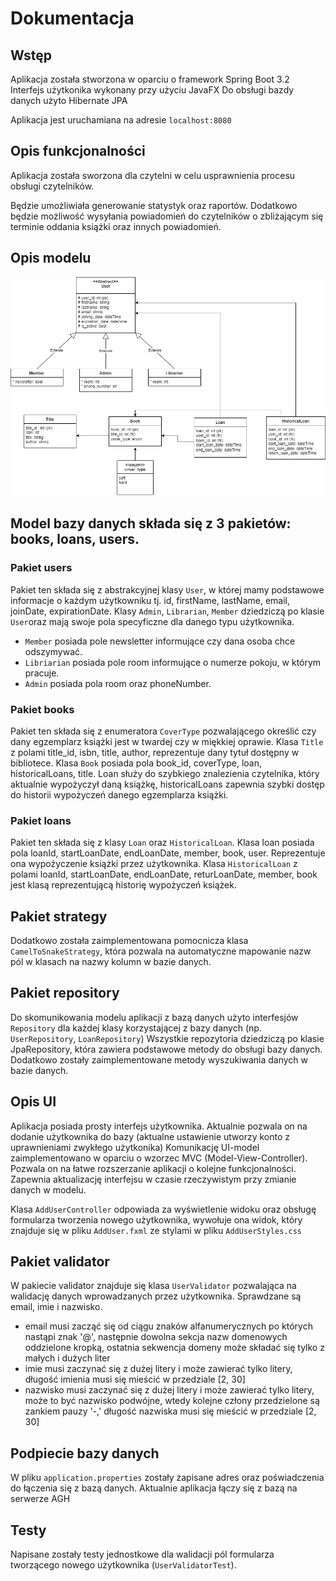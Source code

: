 # Dokumentacja

## Wstęp
Aplikacja została stworzona w oparciu o framework Spring Boot 3.2 
Interfejs użytkonika wykonany przy użyciu JavaFX
Do obsługi bazdy danych użyto Hibernate JPA

Aplikacja jest uruchamiana na adresie `localhost:8080`


## Opis funkcjonalności
Aplikacja została sworzona dla czytelni w celu usprawnienia procesu obsługi czytelników.      

Będzie umożliwiała generowanie statystyk oraz raportów.
Dodatkowo będzie możliwość wysyłania powiadomień do czytelników o zbliżającym się terminie oddania książki oraz innych powiadomień.

## Opis modelu

![](schema.jpg)

## Model bazy danych składa się z 3 pakietów: books, loans, users.

### Pakiet users
Pakiet ten składa się z abstrakcyjnej klasy `User`, w której mamy podstawowe informacje o każdym użytkowniku
tj. id, firstName, lastName, email, joinDate, expirationDate. Klasy `Admin`, `Librarian`, `Member` dziedziczą po klasie
`User`oraz mają swoje pola specyficzne dla danego typu użytkownika.
* `Member` posiada pole newsletter informujące czy dana osoba chce odszymywać.
* `Libriarian` posiada pole room informujące o numerze pokoju, w którym pracuje.
* `Admin` posiada pola room oraz phoneNumber.

### Pakiet books
Pakiet ten składa się z enumeratora `CoverType` pozwalającego określić czy dany egzemplarz książki jest w twardej
czy w miękkiej oprawie. Klasa `Title` z polami title_id, isbn, title, author, reprezentuje dany tytuł dostępny w bibliotece.
Klasa `Book` posiada pola book_id, coverType, loan, historicalLoans, title. Loan służy do szybkiego znalezienia czytelnika,
który aktualnie wypożyczył daną książkę, historicalLoans zapewnia szybki dostęp do historii wypożyczeń danego egzemplarza książki.

### Pakiet loans
Pakiet ten składa się z klasy `Loan` oraz `HistoricalLoan`. Klasa loan posiada pola loanId, startLoanDate, endLoanDate, member, book, user.
Reprezentuje ona wypożyczenie książki przez użytkownika. 
Klasa `HistoricalLoan` z polami loanId, startLoanDate, endLoanDate, returLoanDate, member, book jest klasą reprezentującą
historię wypożyczeń książek.


## Pakiet strategy
Dodatkowo została zaimplementowana pomocnicza klasa `CamelToSnakeStrategy`, która pozwala na automatyczne mapowanie nazw pól w klasach na nazwy kolumn w bazie danych.


## Pakiet repository
Do skomunikowania modelu aplikacji z bazą danych użyto interfesjów `Repository` dla każdej klasy korzystającej z bazy danych (np. `UserRepository`, `LoanRepository`)
Wszystkie repozytoria dziedziczą po klasie JpaRepository, która zawiera podstawowe metody do obsługi bazy danych.
Dodatkowo zostały zaimplementowane metody wyszukiwania danych w bazie danych.


## Opis UI
Aplikacja posiada prosty interfejs użytkownika. Aktualnie pozwala on na dodanie użytkownika do bazy (aktualne ustawienie utworzy konto z uprawnieniami zwykłego użytkonika)
Komunikację UI-model zaimplementowano w oparciu o wzorzec MVC (Model-View-Controller). Pozwala on na łatwe rozszerzanie aplikacji o kolejne funkcjonalności.
Zapewnia aktualizację interfejsu w czasie rzeczywistym przy zmianie danych w modelu. 

Klasa `AddUserController` odpowiada za wyświetlenie widoku oraz obsługę formularza tworzenia nowego użytkownika, wywołuje ona widok, który 
znajduje się w pliku `AddUser.fxml` ze stylami w pliku `AddUserStyles.css`


## Pakiet validator
W pakiecie validator znajduje się klasa `UserValidator` pozwalająca na walidację danych wprowadzanych przez użytkownika.
Sprawdzane są email, imie i nazwisko.
* email musi zacząć się od ciągu znaków alfanumerycznych po których nastąpi znak '@',
następnie dowolna sekcja nazw domenowych oddzielone kropką, ostatnia sekwencja domeny może składać się tylko z małych i dużych liter
* imie musi zaczynać się z dużej litery i może zawierać tylko litery, długość imienia musi się mieścić w przedziale [2, 30]
* nazwisko musi zaczynać się z dużej litery i może zawierać tylko litery, może to być nazwisko podwójne,
wtedy kolejne człony przedzielone są zankiem pauzy '-,' długość nazwiska musi się mieścić w przedziale [2, 30]


## Podpiecie bazy danych
W pliku `application.properties` zostały zapisane adres oraz poświadczenia do łączenia się z bazą danych. Aktualnie aplikacja łączy się z bazą na serwerze AGH


## Testy
Napisane zostały testy jednostkowe dla walidacji pól formularza tworzącego nowego użytkownika (`UserValidatorTest`).
```